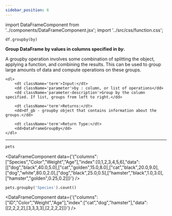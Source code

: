 ```yaml
---
sidebar_position: 6
---
```


import DataFrameComponent from '../components/DataFrameComponent.jsx';
import '../src/css/function.css';

<code>df.groupby(by)</code>

<div className='base'>
    <p><strong>Group DataFrame by values in columns specified in <em>by</em>.</strong></p>
    <p>A groupby operation involves some combination of splitting the object, applying a function, and combining the results.
    This can be used to group large amounts of data and compute operations on these groups.</p>

    <dl>
        <dt className='term'>Input:</dt>
        <dd className='parameter'>by : column, or list of operations</dd>
        <dd className='parameter-description'>Group by the column specified. If list, groups from left to right.</dd>

        <dt className='term'>Returns:</dt>
        <dd>df_gb - groupby object that contains information about the groups.</dd>

        <dt className='term'>Return Type:</dt>
        <dd>DataFrameGroupBy</dd>
    </dl>
</div>

---

```python
pets
```

<DataFrameComponent data={'{"columns":["Species","Color","Weight","Age"],"index":[0,1,2,3,4,5,6],"data":[["dog","black",40.0,5.0],["cat","golden",15.0,8.0],["cat","black",20.0,9.0],["dog","white",80.0,2.0],["dog","black",25.0,0.5],["hamster","black",1.0,3.0],["hamster","golden",0.25,0.2]]}'} />

```python
pets.groupby('Species').count()
```

<DataFrameComponent data={'{"columns":["ID","Color","Weight","Age"],"index":["cat","dog","hamster"],"data":[[2,2,2,2],[3,3,3,3],[2,2,2,2]]}'} />


